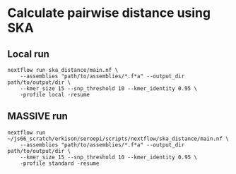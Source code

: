 # Calculate pairwise distance using SKA

## Local run
```
nextflow run ska_distance/main.nf \
    --assemblies "path/to/assemblies/*.f*a" --output_dir path/to/output/dir \
    --kmer_size 15 --snp_threshold 10 --kmer_identity 0.95 \
    -profile local -resume
```

## MASSIVE run
```
nextflow run ~/js66_scratch/erkison/seroepi/scripts/nextflow/ska_distance/main.nf \
    --assemblies "path/to/assemblies/*.f*a" --output_dir path/to/output/dir \
    --kmer_size 15 --snp_threshold 10 --kmer_identity 0.95 \
    -profile standard -resume
```
